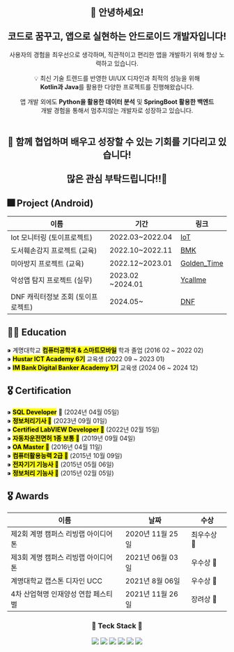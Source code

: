 <div align="center">
  
👋 안녕하세요! <br><br>
코드로 꿈꾸고, 앱으로 실현하는 안드로이드 개발자입니다!<br>
----------------------
사용자의 경험을 최우선으로 생각하며, 직관적이고 편리한 앱을 개발하기 위해 항상 노력하고 있습니다. <br>

💡 최신 기술 트렌드를 반영한 UI/UX 디자인과 최적의 성능을 위해 <br>
<b> Kotlin과 Java</b>를 활용한 다양한 프로젝트를 진행해왔습니다. <br>

앱 개발 외에도 <b>Python을 활용한 데이터 분석</b> 및 <b>SpringBoot 활용한 백엔드</b> <br>
개발 경험을 통해서 멈추지않는 개발자로 성장하고 있습니다. <br><br>

🤝 함께 협업하며 배우고 성장할 수 있는 기회를 기다리고 있습니다! <br><br>
많은 관심 부탁드립니다!!🎈
-----------------------------
</div>

## 🎆 Project (Android)
| 이름       | 기간      | 링크              |
|------------|-----------|-------------------|
| Iot 모니터링 (토이프로젝트)     | 2022.03~2022.04    | [IoT](https://github.com/cho123456789/IoT_Monitoring-Android/blob/master/README.md) | 
| 도서훼손감지 프로젝트 (교육)    | 2022.10~2022.11    | [BMK](https://github.com/cho123456789/Hustar-BMK-Android) |
| 미아방지 프로젝트  (교육)  | 2022.12~2023.01   | [Golden_Time](https://github.com/cho123456789/Hustar6_Golden_Time)    |
| 악성앱 탐지 프로젝트 (실무)  | 2023.02 ~2024.01   | [Ycallme](https://play.google.com/store/search?q=%EC%99%80%EC%9D%B4%EC%BD%9C%EB%AF%B8&c=apps)    |
| DNF 캐릭터정보 조회 (토이프로젝트)   | 2024.05~   | [DNF](https://github.com/cho123456789/NeopleProject/tree/clean_%EC%95%84%ED%82%A4%ED%85%8D%EC%B3%90)    |


<div align="left">

## 👩‍🎓 Education

⁍ 계명대학교 <mark><b>컴퓨터공학과 & 스마트모바일</b></mark> 학과 졸업 (2016 02 ~ 2022 02) <br>
⁍ <mark><b>Hustar ICT Academy 6기</b></mark> 교육생 (2022 09 ~ 2023 01) <br>
⁍ <mark><b>IM Bank Digital Banker Academy 1기</b></mark> 교육생 (2024 06 ~ 2024 12) <br>

</div>

<div align="left">

 ## 🎖 Certification 
 
⁍ <mark><b>SQL Developer</b></mark> 🏅 (2024년 04월 05일)<br> 
⁍ <mark><b>정보처리기사 🏅</b></mark> (2023년 09월 01일)<br>
⁍ <mark><b>Certified LabVIEW Developer 🏅</b></mark> (2022년 02월 15일)<br>
⁍ <mark><b>자동차운전면허 1종 보통 🚗</b></mark> (2019년 09월 04일)<br>
⁍ <mark><b>OA Master 🏅</b></mark> (2016년 04월 11일)<br>
⁍ <mark><b>컴퓨터활용능력 2급 🥈</b></mark> (2015년 10월 09일)<br>
⁍ <mark><b>전자기기 기능사 🥈</b></mark> (2015년 05월 06일)<br>
⁍ <mark><b>정보처리 기능사 🥈</b></mark> (2015년 02월 05일)<br>

</div>

<div align="left">
  
 ## 🎖 Awards
 
| **이름**                                         | **날짜**          | **수상**   |
|-------------------------------------------------|------------------|------------|
| 제2회 계명 캠퍼스 리빙랩 아이디어톤               | 2020년 11월 25일 | 최우수상 🏅  | 
| 제3회 계명 캠퍼스 리빙랩 아이디어톤               | 2021년 06월 03일 | 우수상 🥈   |
| 계명대학교 캡스톤 디자인 UCC                     | 2021년 8월 06일  | 우수상 🥈   |
| 4차 산업혁명 인재양성 연합 페스티벌              | 2021년 11월 26일 | 장려상 🥉   |

</div>

<div align="center">
<h3 align="center"> 📌 Teck Stack 📌</h3>
  <span> <img src = "https://img.shields.io/badge/Java-007396?&logo=java&logoColor=white"> <img src = "https://img.shields.io/badge/Kotlin-4A148C?logo=Kotlin&logoColor=7F52FF"> <img src="https://img.shields.io/badge/Python-3776AB?style=flat-square&logo=Python&logoColor=white"/>
 <img src="https://img.shields.io/badge/Spring-6DB33F?style=flat-square&logo=Spring&logoColor=white"/> <img src="https://img.shields.io/badge/Android Studio-3DDC84?style=flat-square&logo=Android Studio&logoColor=white"/>  <img src = "https://img.shields.io/badge/DataBase-MySQL-blue?logo=MySQL&logoColor=blue"> 
